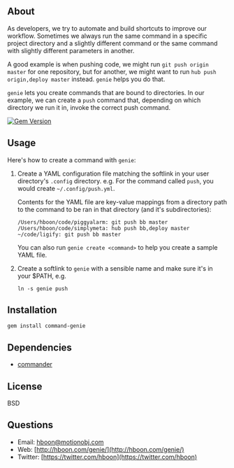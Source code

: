 About
---
As developers, we try to automate and build shortcuts to improve our workflow. Sometimes we always run the same command in a specific project directory and a slightly different command or the same command with slightly different parameters in another.

A good example is when pushing code, we might run `git push origin master` for one repository, but for another, we might want to run `hub push origin,deploy master` instead. `genie` helps you do that.

`genie` lets you create commands that are bound to directories. In our example, we can create a `push` command that, depending on which directory we run it in, invoke the correct push command.

[![Gem Version](https://badge.fury.io/rb/command-genie.png)](http://badge.fury.io/rb/ruby_motion_query)

Usage
---
Here's how to create a command with `genie`:

1. Create a YAML configuration file matching the softlink in your user directory's `.config` directory. e.g. For the command called `push`, you would create `~/.config/push.yml`.

    Contents for the YAML file are key-value mappings from a directory path to the command to be ran in that directory (and it's subdirectories):

    ```
    /Users/hboon/code/piggyalarm: git push bb master
    /Users/hboon/code/simplymeta: hub push bb,deploy master
    ~/code/ligify: git push bb master
    ```

    You can also run `genie create <command>` to help you create a sample YAML file.

2. Create a softlink to `genie` with a sensible name and make sure it's in your $PATH, e.g.

    ```
    ln -s genie push
    ```

Installation
---
`gem install command-genie`

Dependencies
---
* [commander](https://github.com/tj/commander)

License
---
BSD

Questions
---
* Email: [hboon@motionobj.com](mailto:hboon@motionobj.com)
* Web: [http://hboon.com/genie/](http://hboon.com/genie/)
* Twitter: [https://twitter.com/hboon](https://twitter.com/hboon)
